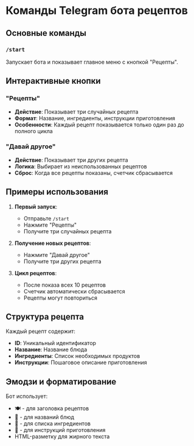 # Команды Telegram бота рецептов

## Основные команды

### `/start`
Запускает бота и показывает главное меню с кнопкой "Рецепты".

## Интерактивные кнопки

### "Рецепты"
- **Действие**: Показывает три случайных рецепта
- **Формат**: Название, ингредиенты, инструкции приготовления
- **Особенности**: Каждый рецепт показывается только один раз до полного цикла

### "Давай другое"
- **Действие**: Показывает три других рецепта
- **Логика**: Выбирает из неиспользованных рецептов
- **Сброс**: Когда все рецепты показаны, счетчик сбрасывается

## Примеры использования

1. **Первый запуск**:
   - Отправьте `/start`
   - Нажмите "Рецепты"
   - Получите три случайных рецепта

2. **Получение новых рецептов**:
   - Нажмите "Давай другое"
   - Получите три других рецепта

3. **Цикл рецептов**:
   - После показа всех 10 рецептов
   - Счетчик автоматически сбрасывается
   - Рецепты могут повториться

## Структура рецепта

Каждый рецепт содержит:
- **ID**: Уникальный идентификатор
- **Название**: Название блюда
- **Ингредиенты**: Список необходимых продуктов
- **Инструкции**: Пошаговое описание приготовления

## Эмодзи и форматирование

Бот использует:
- 🍽️ - для заголовка рецептов
- 📖 - для названий блюд
- 🥘 - для списка ингредиентов
- 📝 - для инструкций приготовления
- HTML-разметку для жирного текста
